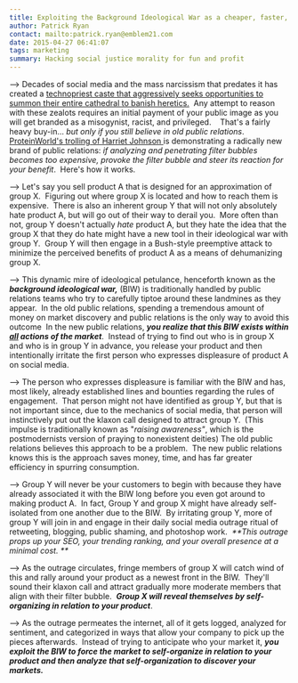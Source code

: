 ```yaml
---
title: Exploiting the Background Ideological War as a cheaper, faster, and more effective marketing strategy
author: Patrick Ryan
contact: mailto:patrick.ryan@emblem21.com
date: 2015-04-27 06:41:07
tags: marketing
summary: Hacking social justice morality for fun and profit
---
```


--> Decades of social media and the mass narcissism that predates it has created a [technopriest caste that aggressively seeks opportunities to summon their entire cathedral to banish heretics.](/2014/10/25/the-experiments-in-fracturing-monocultures/)  Any attempt to reason with these zealots requires an initial payment of your public image as you will get branded as a misogynist, racist, and privileged.    That's a fairly heavy buy-in... _but only if you still believe in old public relations_.  [ProteinWorld's trolling of ](http://adland.tv/adnews/if-grow-harriet-becomes-meme-blame-protein-world/195187592)[<span class="Tweet-authorName Identity-name p-name customisable-highlight" data-scribe="element:name">Harriet Johnson</span> ](https://twitter.com/HarrietEJohnson)is demonstrating a radically new brand of public relations: _if analyzing and penetrating filter bubbles becomes too expensive, provoke the filter bubble and steer its reaction for your benefit_.  Here's how it works.

--> Let's say you sell product A that is designed for an approximation of group X.  Figuring out where group X is located and how to reach them is expensive.  There is also an inherent group Y that will not only absolutely hate product A, but will go out of their way to derail you.  More often than not, group Y doesn't actually _hate_ product A, but they hate the idea that the group X that they do hate might have a new tool in their ideological war with group Y.  Group Y will then engage in a Bush-style preemptive attack to minimize the perceived benefits of product A as a means of dehumanizing group X.

--> This dynamic mire of ideological petulance, henceforth known as the _**background ideological war,**_ (BIW) is traditionally handled by public relations teams who try to carefully tiptoe around these landmines as they appear.  In the old public relations, spending a tremendous amount of money on market discovery and public relations is the only way to avoid this outcome  In the new public relations, **_you realize that this BIW exists within <span style="text-decoration: underline;">all</span> actions of the market_**.  Instead of trying to find out who is in group X and who is in group Y in advance, you release your product and then intentionally irritate the first person who expresses displeasure of product A on social media.

--> The person who expresses displeasure is familiar with the BIW and has, most likely, already established lines and bounties regarding the rules of engagement.  That person might not have identified as group Y, but that is not important since, due to the mechanics of social media, that person will instinctively put out the klaxon call designed to attract group Y.  (This impulse is traditionally known as "_raising awareness"_, which is the postmodernists version of praying to nonexistent deities) The old public relations believes this approach to be a problem.  The new public relations knows this is the approach saves money, time, and has far greater efficiency in spurring consumption.

--> Group Y will never be your customers to begin with because they have already associated it with the BIW long before you even got around to making product A.  In fact, Group Y and group X might have already self-isolated from one another due to the BIW.  By irritating group Y, more of group Y will join in and engage in their daily social media outrage ritual of retweeting, blogging, public shaming, and photoshop work.  _**This outrage props up your SEO, your trending ranking, and your overall presence at a minimal cost. **_

--> As the outrage circulates, fringe members of group X will catch wind of this and rally around your product as a newest front in the BIW.  They'll sound their klaxon call and attract gradually more moderate members that align with their filter bubble.  _**Group X will reveal themselves by self-organizing in relation to your product**_.

--> As the outrage permeates the internet, all of it gets logged, analyzed for sentiment, and categorized in ways that allow your company to pick up the pieces afterwards.  Instead of trying to anticipate who your market it, _**you exploit the BIW to force the market to self-organize in relation to your product and then analyze that self-organization to discover your markets.**_